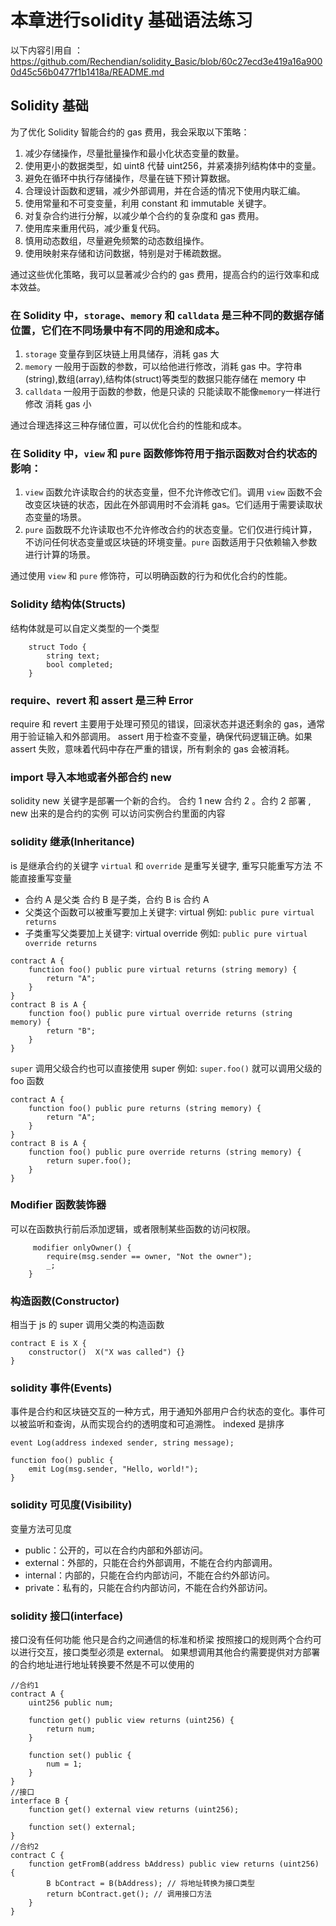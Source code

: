
# 本章进行solidity 基础语法练习

以下内容引用自 ：https://github.com/Rechendian/solidity_Basic/blob/60c27ecd3e419a16a9000d45c56b0477f1b1418a/README.md

## Solidity 基础

为了优化 Solidity 智能合约的 gas 费用，我会采取以下策略：

1. 减少存储操作，尽量批量操作和最小化状态变量的数量。
2. 使用更小的数据类型，如 uint8 代替 uint256，并紧凑排列结构体中的变量。
3. 避免在循环中执行存储操作，尽量在链下预计算数据。
4. 合理设计函数和逻辑，减少外部调用，并在合适的情况下使用内联汇编。
5. 使用常量和不可变变量，利用 constant 和 immutable 关键字。
6. 对复杂合约进行分解，以减少单个合约的复杂度和 gas 费用。
7. 使用库来重用代码，减少重复代码。
8. 慎用动态数组，尽量避免频繁的动态数组操作。
9. 使用映射来存储和访问数据，特别是对于稀疏数据。

通过这些优化策略，我可以显著减少合约的 gas 费用，提高合约的运行效率和成本效益。

### 在 Solidity 中，`storage`、`memory` 和 `calldata` 是三种不同的数据存储位置，它们在不同场景中有不同的用途和成本。

1. `storage` 变量存到区块链上用具储存，消耗 gas 大
2. `memory` 一般用于函数的参数，可以给他进行修改，消耗 gas 中。字符串(string),数组(array),结构体(struct)等类型的数据只能存储在 memory 中
3. `calldata` 一般用于函数的参数，他是只读的 只能读取不能像`memory`一样进行修改 消耗 gas 小

通过合理选择这三种存储位置，可以优化合约的性能和成本。

### 在 Solidity 中，`view` 和 `pure` 函数修饰符用于指示函数对合约状态的影响：

1. `view` 函数允许读取合约的状态变量，但不允许修改它们。调用 `view` 函数不会改变区块链的状态，因此在外部调用时不会消耗 gas。它们适用于需要读取状态变量的场景。
2. `pure` 函数既不允许读取也不允许修改合约的状态变量。它们仅进行纯计算，不访问任何状态变量或区块链的环境变量。`pure` 函数适用于只依赖输入参数进行计算的场景。

通过使用 `view` 和 `pure` 修饰符，可以明确函数的行为和优化合约的性能。

### Solidity 结构体(Structs)

结构体就是可以自定义类型的一个类型

```solidity
    struct Todo {
        string text;
        bool completed;
    }
```

### require、revert 和 assert 是三种 Error

require 和 revert 主要用于处理可预见的错误，回滚状态并退还剩余的 gas，通常用于验证输入和外部调用。
assert 用于检查不变量，确保代码逻辑正确。如果 assert 失败，意味着代码中存在严重的错误，所有剩余的 gas 会被消耗。

### import 导入本地或者外部合约 new

solidity new 关键字是部署一个新的合约。
合约 1 new 合约 2 。合约 2 部署 , new 出来的是合约的实例 可以访问实例合约里面的内容

### solidity 继承(Inheritance)

is 是继承合约的关键字
`virtual` 和 `override` 是重写关键字, 重写只能重写方法 不能直接重写变量

- 合约 A 是父类 合约 B 是子类，合约 B is 合约 A
- 父类这个函数可以被重写要加上关键字: virtual 例如: `public pure virtual returns `
- 子类重写父类要加上关键字: virtual override 例如: `public pure virtual override returns `

```solidity
contract A {
    function foo() public pure virtual returns (string memory) {
        return "A";
    }
}
contract B is A {
    function foo() public pure virtual override returns (string memory) {
        return "B";
    }
}
```

`super` 调用父级合约也可以直接使用 super 例如: `super.foo()` 就可以调用父级的 foo 函数

```solidity
contract A {
    function foo() public pure returns (string memory) {
        return "A";
    }
}
contract B is A {
    function foo() public pure override returns (string memory) {
        return super.foo();
    }
}
```

### Modifier 函数装饰器

可以在函数执行前后添加逻辑，或者限制某些函数的访问权限。

```solidity
     modifier onlyOwner() {
        require(msg.sender == owner, "Not the owner");
        _;
    }
```

### 构造函数(Constructor)

相当于 js 的 super 调用父类的构造函数

```solidity
contract E is X {
    constructor()  X("X was called") {}
}
```

### solidity 事件(Events)

事件是合约和区块链交互的一种方式，用于通知外部用户合约状态的变化。事件可以被监听和查询，从而实现合约的透明度和可追溯性。
indexed 是排序

```solidity
event Log(address indexed sender, string message);

function foo() public {
    emit Log(msg.sender, "Hello, world!");
}
```

### solidity 可见度(Visibility)

变量方法可见度

- public：公开的，可以在合约内部和外部访问。
- external：外部的，只能在合约外部调用，不能在合约内部调用。
- internal：内部的，只能在合约内部访问，不能在合约外部访问。
- private：私有的，只能在合约内部访问，不能在合约外部访问。

### solidity 接口(interface)

接口没有任何功能 他只是合约之间通信的标准和桥梁 按照接口的规则两个合约可以进行交互，接口类型必须是 external。
如果想调用其他合约需要提供对方部署的合约地址进行地址转换要不然是不可以使用的

```solidity
//合约1
contract A {
    uint256 public num;

    function get() public view returns (uint256) {
        return num;
    }

    function set() public {
        num = 1;
    }
}
//接口
interface B {
    function get() external view returns (uint256);

    function set() external;
}
//合约2
contract C {
    function getFromB(address bAddress) public view returns (uint256) {
        B bContract = B(bAddress); // 将地址转换为接口类型
        return bContract.get(); // 调用接口方法
    }
}
```
